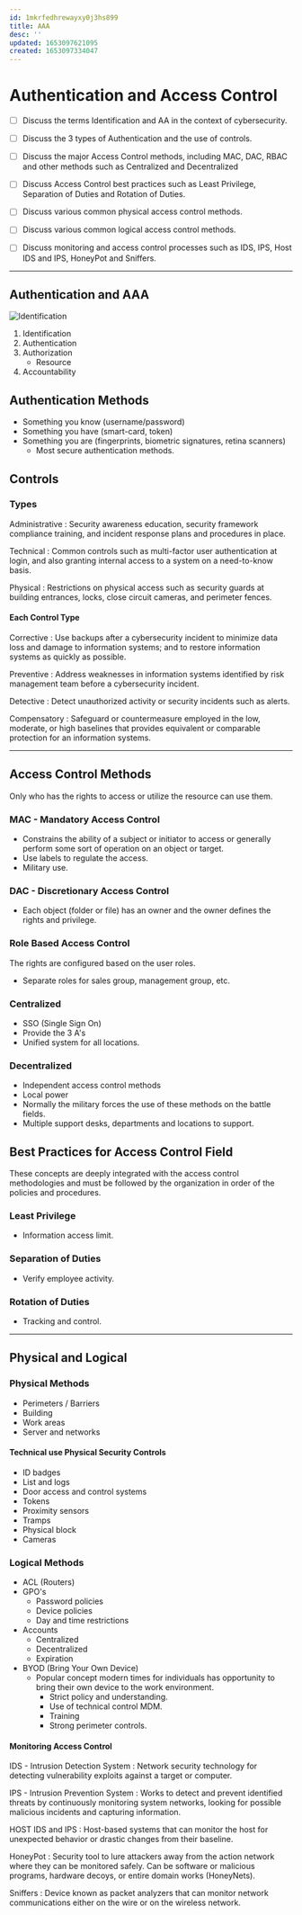 ```yaml
---
id: 1mkrfedhrewayxy0j3hs899
title: AAA
desc: ''
updated: 1653097621095
created: 1653097334047
---
```


# Authentication and Access Control

- [ ] Discuss the terms Identification and AA in the context of cybersecurity.
- [ ] Discuss the 3 types of Authentication and the use of controls.

- [ ] Discuss the major Access Control methods, including MAC, DAC, RBAC and other methods such as Centralized and Decentralized
- [ ] Discuss Access Control best practices such as Least Privilege, Separation of Duties and Rotation of Duties.

- [ ] Discuss various common physical access control methods.
- [ ] Discuss various common logical access control methods.
- [ ] Discuss monitoring and access control processes such as IDS, IPS, Host IDS and IPS, HoneyPot and Sniffers.

---

## Authentication and AAA

![Identification](https://www.researchgate.net/profile/Hosam_Alamleh/publication/341297307/figure/download/fig2/AS:890081132965894@1589223287448/3-Identification-authentication-and-authorization-in-the-proposed-LBAC.png)

1. Identification
2. Authentication
3. Authorization
   - Resource
4. Accountability

## Authentication Methods

- Something you know (username/password)
- Something you have (smart-card, token)
- Something you are (fingerprints, biometric signatures, retina scanners)
  - Most secure authentication methods.

## Controls

### Types

Administrative
: Security awareness education, security framework compliance training, and incident response plans and procedures in place.

Technical
: Common controls such as multi-factor user authentication at login, and also granting internal access to a system on a need-to-know basis.

Physical
: Restrictions on physical access such as security guards at building entrances, locks, close circuit cameras, and perimeter fences.

#### Each Control Type

Corrective
: Use backups after a cybersecurity incident to minimize data loss and damage to information systems; and to restore information systems as quickly as possible.

Preventive
: Address weaknesses in information systems identified by risk management team before a cybersecurity incident.

Detective
: Detect unauthorized activity or security incidents such as alerts.

Compensatory
: Safeguard or countermeasure employed in the low, moderate, or high baselines that provides equivalent or comparable protection for an information systems.

---

## Access Control Methods

Only who has the rights to access or utilize the resource can use them.

### MAC - Mandatory Access Control

- Constrains the ability of a subject or initiator to access or generally perform some sort of operation on an object or target.
- Use labels to regulate the access.
- Military use.

### DAC - Discretionary Access Control

- Each object (folder or file) has an owner and the owner defines the rights and privilege.

### Role Based Access Control

The rights are configured based on the user roles.

- Separate roles for sales group, management group, etc.

### Centralized

- SSO (Single Sign On)
- Provide the 3 A's
- Unified system for all locations.

### Decentralized

- Independent access control methods
- Local power
- Normally the military forces the use of these methods on the battle fields.
- Multiple support desks, departments and locations to support.

## Best Practices for Access Control Field

These concepts are deeply integrated with the access control methodologies and must be followed by the organization in order of the policies and procedures.

### Least Privilege

- Information access limit.

### Separation of Duties

- Verify employee activity.

### Rotation of Duties

- Tracking and control.

---

## Physical and Logical

### Physical Methods

- Perimeters / Barriers
- Building
- Work areas
- Server and networks

#### Technical use Physical Security Controls

- ID badges
- List and logs
- Door access and control systems
- Tokens
- Proximity sensors
- Tramps
- Physical block
- Cameras

### Logical Methods

- ACL (Routers)
- GPO's
  - Password policies
  - Device policies
  - Day and time restrictions
- Accounts
  - Centralized
  - Decentralized
  - Expiration
- BYOD (Bring Your Own Device)
  - Popular concept modern times for individuals has opportunity to bring their own device to the work environment.
    - Strict policy and understanding.
    - Use of technical control MDM.
    - Training
    - Strong perimeter controls.

#### Monitoring Access Control

IDS - Intrusion Detection System
: Network security technology for detecting vulnerability exploits against a target or computer.

IPS - Intrusion Prevention System
: Works to detect and prevent identified threats by continuously monitoring system networks, looking for possible malicious incidents and capturing information.

HOST IDS and IPS
: Host-based systems that can monitor the host for unexpected behavior or drastic changes from their baseline.

HoneyPot
: Security tool to lure attackers away from the action network where they can be monitored safely. Can be software or malicious programs, hardware decoys, or entire domain works (HoneyNets).

Sniffers
: Device known as packet analyzers that can monitor network communications either on the wire or on the wireless network.

